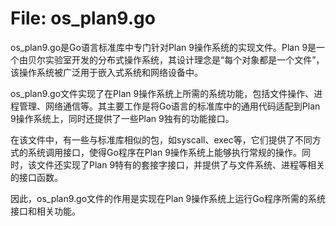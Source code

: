 # File: os_plan9.go

os_plan9.go是Go语言标准库中专门针对Plan 9操作系统的实现文件。Plan 9是一个由贝尔实验室开发的分布式操作系统，其设计理念是“每个对象都是一个文件”，该操作系统被广泛用于嵌入式系统和网络设备中。

os_plan9.go文件实现了在Plan 9操作系统上所需的系统功能，包括文件操作、进程管理、网络通信等。其主要工作是将Go语言的标准库中的通用代码适配到Plan 9操作系统上，同时还提供了一些Plan 9独有的功能接口。

在该文件中，有一些与标准库相似的包，如syscall、exec等，它们提供了不同方式的系统调用接口，使得Go程序在Plan 9操作系统上能够执行常规的操作。同时，该文件还实现了Plan 9特有的套接字接口，并提供了与文件系统、进程等相关的接口函数。

因此，os_plan9.go文件的作用是实现在Plan 9操作系统上运行Go程序所需的系统接口和相关功能。

